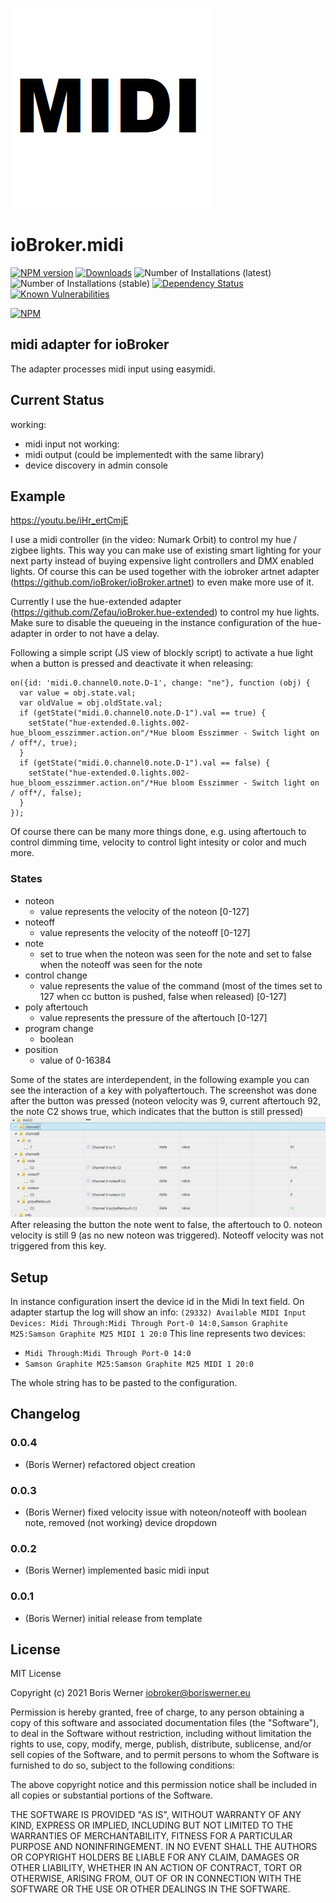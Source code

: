 ![Logo](admin/midi.png)
# ioBroker.midi

[![NPM version](http://img.shields.io/npm/v/iobroker.midi.svg)](https://www.npmjs.com/package/iobroker.midi)
[![Downloads](https://img.shields.io/npm/dm/iobroker.midi.svg)](https://www.npmjs.com/package/iobroker.midi)
![Number of Installations (latest)](http://iobroker.live/badges/midi-installed.svg)
![Number of Installations (stable)](http://iobroker.live/badges/midi-stable.svg)
[![Dependency Status](https://img.shields.io/david/boriswerner/iobroker.midi.svg)](https://david-dm.org/boriswerner/iobroker.midi)
[![Known Vulnerabilities](https://snyk.io/test/github/boriswerner/ioBroker.midi/badge.svg)](https://snyk.io/test/github/boriswerner/ioBroker.midi)

[![NPM](https://nodei.co/npm/iobroker.midi.png?downloads=true)](https://nodei.co/npm/iobroker.midi/)

## midi adapter for ioBroker

The adapter processes midi input using easymidi.

## Current Status
working:
- midi input
not working: 
- midi output (could be implementedt with the same library)
- device discovery in admin console

## Example
https://youtu.be/iHr_ertCmjE

I use a midi controller (in the video: Numark Orbit) to control my hue / zigbee lights.
This way you can make use of existing smart lighting for your next party instead of buying expensive light controllers and DMX enabled lights.
Of course this can be used together with the iobroker artnet adapter (https://github.com/ioBroker/ioBroker.artnet) to even make more use of it.

Currently I use the hue-extended adapter (https://github.com/Zefau/ioBroker.hue-extended) to control my hue lights. Make sure to disable the queueing in the instance configuration of the hue-adapter in order to not have a delay.

Following a simple script (JS view of blockly script) to activate a hue light when a button is pressed and deactivate it when releasing:
```
on({id: 'midi.0.channel0.note.D-1', change: "ne"}, function (obj) {
  var value = obj.state.val;
  var oldValue = obj.oldState.val;
  if (getState("midi.0.channel0.note.D-1").val == true) {
    setState("hue-extended.0.lights.002-hue_bloom_esszimmer.action.on"/*Hue bloom Esszimmer - Switch light on / off*/, true);
  }
  if (getState("midi.0.channel0.note.D-1").val == false) {
    setState("hue-extended.0.lights.002-hue_bloom_esszimmer.action.on"/*Hue bloom Esszimmer - Switch light on / off*/, false);
  }
});
```
Of course there can be many more things done, e.g. using aftertouch to control dimming time, velocity to control light intesity or color and much more.

### States
- noteon
  - value represents the velocity of the noteon [0-127]
- noteoff
  - value represents the velocity of the noteoff [0-127]
- note
  - set to true when the noteon was seen for the note and set to false when the noteoff was seen for the note
- control change
  - value represents the value of the command (most of the times set to 127 when cc button is pushed, false when released) [0-127]
- poly aftertouch
  - value represents the pressure of the aftertouch [0-127]
- program change
  - boolean
- position
  - value of 0-16384

Some of the states are interdependent, in the following example you can see the interaction of a key with polyaftertouch.
The screenshot was done after the button was pressed (noteon velocity was 9, current aftertouch 92, the note C2 shows true, which indicates that the button is still pressed)
![Example midi input](example_midi_in.png)
After releasing the button the note went to false, the aftertouch to 0. noteon velocity is still 9 (as no new noteon was triggered). Noteoff velocity was not triggered from this key.

## Setup
In instance configuration insert the device id in the Midi In text field.
On adapter startup the log will show an info:
`(29332) Available MIDI Input Devices: Midi Through:Midi Through Port-0 14:0,Samson Graphite M25:Samson Graphite M25 MIDI 1 20:0`
This line represents two devices:
- `Midi Through:Midi Through Port-0 14:0`
- `Samson Graphite M25:Samson Graphite M25 MIDI 1 20:0`

The whole string has to be pasted to the configuration.

## Changelog
### 0.0.4
* (Boris Werner) refactored object creation

### 0.0.3
* (Boris Werner) fixed velocity issue with noteon/noteoff with boolean note, removed (not working) device dropdown

### 0.0.2
* (Boris Werner) implemented basic midi input

### 0.0.1
* (Boris Werner) initial release from template

## License
MIT License

Copyright (c) 2021 Boris Werner <iobroker@boriswerner.eu>

Permission is hereby granted, free of charge, to any person obtaining a copy
of this software and associated documentation files (the "Software"), to deal
in the Software without restriction, including without limitation the rights
to use, copy, modify, merge, publish, distribute, sublicense, and/or sell
copies of the Software, and to permit persons to whom the Software is
furnished to do so, subject to the following conditions:

The above copyright notice and this permission notice shall be included in all
copies or substantial portions of the Software.

THE SOFTWARE IS PROVIDED "AS IS", WITHOUT WARRANTY OF ANY KIND, EXPRESS OR
IMPLIED, INCLUDING BUT NOT LIMITED TO THE WARRANTIES OF MERCHANTABILITY,
FITNESS FOR A PARTICULAR PURPOSE AND NONINFRINGEMENT. IN NO EVENT SHALL THE
AUTHORS OR COPYRIGHT HOLDERS BE LIABLE FOR ANY CLAIM, DAMAGES OR OTHER
LIABILITY, WHETHER IN AN ACTION OF CONTRACT, TORT OR OTHERWISE, ARISING FROM,
OUT OF OR IN CONNECTION WITH THE SOFTWARE OR THE USE OR OTHER DEALINGS IN THE
SOFTWARE.
